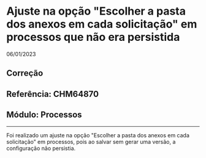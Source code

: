 # Ajuste na opção "Escolher a pasta dos anexos em cada solicitação" em processos que não era persistida
06/01/2023
## Correção
## Referência: CHM64870
## Módulo: Processos
***

Foi realizado um ajuste na opção "Escolher a pasta dos anexos em cada solicitação" em processos, pois ao salvar sem gerar uma versão, a configuração não persistia.
